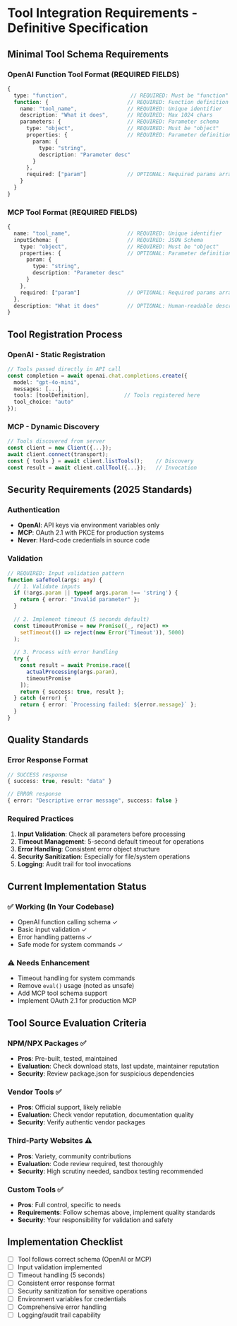 # Tool Integration Requirements - Definitive Specification

## Minimal Tool Schema Requirements

### OpenAI Function Tool Format (REQUIRED FIELDS)
```typescript
{
  type: "function",                    // REQUIRED: Must be "function"
  function: {                         // REQUIRED: Function definition
    name: "tool_name",                // REQUIRED: Unique identifier
    description: "What it does",      // REQUIRED: Max 1024 chars
    parameters: {                     // REQUIRED: Parameter schema
      type: "object",                 // REQUIRED: Must be "object"
      properties: {                   // REQUIRED: Parameter definitions
        param: {
          type: "string",
          description: "Parameter desc"
        }
      },
      required: ["param"]             // OPTIONAL: Required params array
    }
  }
}
```

### MCP Tool Format (REQUIRED FIELDS)
```typescript
{
  name: "tool_name",                  // REQUIRED: Unique identifier
  inputSchema: {                      // REQUIRED: JSON Schema
    type: "object",                   // REQUIRED: Must be "object"
    properties: {                     // OPTIONAL: Parameter definitions
      param: {
        type: "string",
        description: "Parameter desc"
      }
    },
    required: ["param"]               // OPTIONAL: Required params array
  },
  description: "What it does"         // OPTIONAL: Human-readable description
}
```

## Tool Registration Process

### OpenAI - Static Registration
```typescript
// Tools passed directly in API call
const completion = await openai.chat.completions.create({
  model: "gpt-4o-mini",
  messages: [...],
  tools: [toolDefinition],           // Tools registered here
  tool_choice: "auto"
});
```

### MCP - Dynamic Discovery  
```typescript
// Tools discovered from server
const client = new Client({...});
await client.connect(transport);
const { tools } = await client.listTools();    // Discovery
const result = await client.callTool({...});   // Invocation
```

## Security Requirements (2025 Standards)

### Authentication
- **OpenAI**: API keys via environment variables only
- **MCP**: OAuth 2.1 with PKCE for production systems
- **Never**: Hard-code credentials in source code

### Validation
```typescript
// REQUIRED: Input validation pattern
function safeTool(args: any) {
  // 1. Validate inputs
  if (!args.param || typeof args.param !== 'string') {
    return { error: "Invalid parameter" };
  }
  
  // 2. Implement timeout (5 seconds default)
  const timeoutPromise = new Promise((_, reject) =>
    setTimeout(() => reject(new Error('Timeout')), 5000)
  );
  
  // 3. Process with error handling
  try {
    const result = await Promise.race([
      actualProcessing(args.param),
      timeoutPromise
    ]);
    return { success: true, result };
  } catch (error) {
    return { error: `Processing failed: ${error.message}` };
  }
}
```

## Quality Standards

### Error Response Format
```typescript
// SUCCESS response
{ success: true, result: "data" }

// ERROR response  
{ error: "Descriptive error message", success: false }
```

### Required Practices
1. **Input Validation**: Check all parameters before processing
2. **Timeout Management**: 5-second default timeout for operations
3. **Error Handling**: Consistent error object structure
4. **Security Sanitization**: Especially for file/system operations
5. **Logging**: Audit trail for tool invocations

## Current Implementation Status

### ✅ Working (In Your Codebase)
- OpenAI function calling schema ✓
- Basic input validation ✓ 
- Error handling patterns ✓
- Safe mode for system commands ✓

### ⚠️ Needs Enhancement
- Timeout handling for system commands
- Remove `eval()` usage (noted as unsafe)
- Add MCP tool schema support
- Implement OAuth 2.1 for production MCP

## Tool Source Evaluation Criteria

### NPM/NPX Packages ✅ 
- **Pros**: Pre-built, tested, maintained
- **Evaluation**: Check download stats, last update, maintainer reputation
- **Security**: Review package.json for suspicious dependencies

### Vendor Tools ✅
- **Pros**: Official support, likely reliable
- **Evaluation**: Check vendor reputation, documentation quality
- **Security**: Verify authentic vendor packages

### Third-Party Websites ⚠️
- **Pros**: Variety, community contributions
- **Evaluation**: Code review required, test thoroughly
- **Security**: High scrutiny needed, sandbox testing recommended

### Custom Tools ✅
- **Pros**: Full control, specific to needs
- **Requirements**: Follow schemas above, implement quality standards
- **Security**: Your responsibility for validation and safety

## Implementation Checklist

- [ ] Tool follows correct schema (OpenAI or MCP)
- [ ] Input validation implemented
- [ ] Timeout handling (5 seconds)
- [ ] Consistent error response format
- [ ] Security sanitization for sensitive operations
- [ ] Environment variables for credentials
- [ ] Comprehensive error handling
- [ ] Logging/audit trail capability